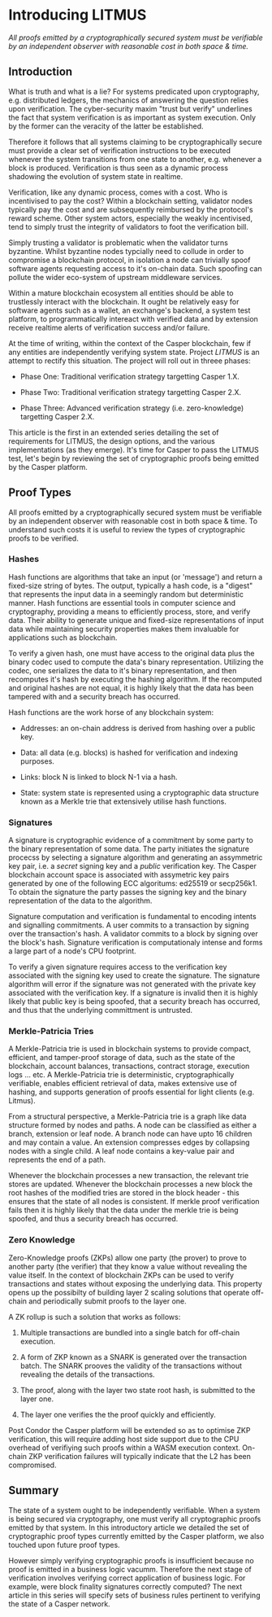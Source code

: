 # Introducing LITMUS

*All proofs emitted by a cryptographically secured system must be verifiable by an independent observer with reasonable cost in both space & time.*

## Introduction

What is truth and what is a lie?  For systems predicated upon cryptography, e.g. distributed ledgers, the mechanics of answering the question relies upon verification.  The cyber-security maxim "trust but verify" underlines the fact that system verification is as important as system execution.  Only by the former can the veracity of the latter be established. 

Therefore it follows that all systems claiming to be cryptographically secure must provide a clear set of verification instructions to be executed whenever the system transitions from one state to another, e.g. whenever a block is produced.  Verification is thus seen as a dynamic process shadowing the evolution of system state in realtime.

Verification, like any dynamic process, comes with a cost.  Who is incentivised to pay the cost?  Within a blockchain setting, validator nodes typically pay the cost and are subsequently reimbursed by the protocol's reward scheme.  Other system actors, especially the weakly incentivised, tend to simply trust the integrity of validators to foot the verification bill.

Simply trusting a validator is problematic when the validator turns byzantine.  Whilst byzantine nodes typcially need to collude in order to compromise a blockchain protocol, in isolation a node can trivially spoof software agents requesting access to it's on-chain data.  Such spoofing can pollute the wider eco-system of upstream middleware services.  

Within a mature blockchain ecosystem all entities should be able to trustlessly interact with the blockchain.  It ought be relatively easy for software agents such as a wallet, an exchange's backend, a system test platform, to programmatically intereact with verified data and by extension receive realtime alerts of verification success and/or failure.

At the time of writing, within the context of the Casper blockchain, few if any entities are independently verifying system state.  Project *LITMUS* is an attempt to rectify this situation.  The project will roll out in threee phases:

- Phase One: Traditional verification strategy targetting Casper 1.X.

- Phase Two: Traditional verification strategy targetting Casper 2.X.

- Phase Three: Advanced verification strategy (i.e. zero-knowledge) targetting Casper 2.X.

This article is the first in an extended series detailing the set of requirements for LITMUS, the design options, and the various implementations (as they emerge).  It's time for Casper to pass the LITMUS test, let's begin by reviewing the set of cryptographic proofs being emitted by the Casper platform.

## Proof Types

All proofs emitted by a cryptographically secured system must be verifiable by an independent observer with reasonable cost in both space & time.  To understand such costs it is useful to review the types of cryptographic proofs to be verified.  

### Hashes

Hash functions are algorithms that take an input (or 'message') and return a fixed-size string of bytes.  The output, typically a hash code, is a "digest" that represents the input data in a seemingly random but deterministic manner.  Hash functions are essential tools in computer science and cryptography, providing a means to efficiently process, store, and verify data. Their ability to generate unique and fixed-size representations of input data while maintaining security properties makes them invaluable for applications such as blockchain.  

To verify a given hash, one must have access to the original data plus the binary codec used to compute the data's binary representation.  Utilizing the codec, one serializes the data to it's binary representation, and then recomputes it's hash by executing the hashing algorithm.  If the recomputed and original hashes are not equal, it is highly likely that the data has been tampered with and a security breach has occurred.  

Hash functions are the work horse of any blockchain system:

- Addresses: an on-chain address is derived from hashing over a public key.

- Data: all data (e.g. blocks) is hashed for verification and indexing purposes.

- Links: block N is linked to block N-1 via a hash.  

- State: system state is represented using a cryptographic data structure known as a Merkle trie that extensively utilise hash functions.

### Signatures

A signature is cryptographic evidence of a commitment by some party to the binary representation of some data.  The party initiates the signature procecss by selecting a signature algorithm and generating an assymmetric key pair, i.e. a *secret* signing key and a *public* verification key.  The Casper blockchain account space is associated with assymetric key pairs generated by one of the following ECC algoritums: ed25519 or secp256k1.  To obtain the signature the party passes the signing key and the binary representation of the data to the algorithm.

Signature computation and verification is fundamental to encoding intents and signalling commitments.  A user commits to a transaction by signing over the transaction's hash.  A validator commits to a block by signing over the block's hash.  Signature verification is computationaly intense and forms a large part of a node's CPU footprint.  

To verify a given signature requires access to the verification key associated with the signing key used to create the signature.  The signature algorithm will error if the signature was not generated with the private key associated with the verification key.  If a signature is invalid then it is highly likely that public key is being spoofed, that a security breach has occurred, and thus that the underlying committment is untrusted.  

### Merkle-Patricia Tries

A Merkle-Patricia trie is used in blockchain systems to provide compact, efficient, and tamper-proof storage of data, such as the state of the blockchain, account balances, transactions, contract storage, execution logs ... etc.  A Merkle-Patricia trie is deterministic, cryptographically verifiable, enables efficient retrieval of data, makes extensive use of hashing, and supports generation of proofs essential for light clients (e.g. Litmus).

From a structural perspective, a Merkle-Patricia trie is a graph like data structure formed by nodes and paths.  A node can be classified as either a branch, extension or leaf node.  A branch node can have upto 16 children and may contain a value.  An extension compresses edges by collapsing nodes with a single child.  A leaf node contains a key-value pair and represents the end of a path.

Whenever the blockchain processes a new transaction, the relevant trie stores are updated. Whenever the blockchain processes a new block the root hashes of the modified tries are stored in the block header - this ensures that the state of all nodes is consistent.  If merkle proof verification fails then it is highly likely that the data under the merkle trie is being spoofed, and thus a security breach has occurred.

### Zero Knowledge

Zero-Knowledge proofs (ZKPs) allow one party (the prover) to prove to another party (the verifier) that they know a value without revealing the value itself.  In the context of blockchain ZKPs can be used to verify transactions and states without exposing the underlying data.  This property opens up the possibilty of building layer 2 scaling solutions that operate off-chain and periodically submit proofs to the layer one.

A ZK rollup is such a solution that works as follows:

1. Multiple transactions are bundled into a single batch for off-chain execution.

2. A form of ZKP known as a SNARK is generated over the transaction batch.  The SNARK prooves the validity of the transactions without revealing the details of the transactions.

3. The proof, along with the layer two state root hash, is submitted to the layer one.

4. The layer one verifies the the proof quickly and efficiently.

Post Condor the Casper platform will be extended so as to optimise ZKP verification, this will require adding host side support due to the CPU overhead of verifiying such proofs within a WASM execution context.  On-chain ZKP verification failures will typically indicate that the L2 has been compromised.  

## Summary

The state of a system ought to be independently verifiable.  When a system is being secured via cryptography, one must verify all cryptographic proofs emitted by that system.  In this introductory article we detailed the set of cryptographic proof types currently emitted by the Casper platform, we also touched upon future proof types.

However simply verifying cryptographic proofs is insufficient because no proof is emitted in a business logic vacumm.  Therefore the next stage of verification involves verifying correct application of business logic.  For example, were block finality signatures correctly computed?  The next article in this series will specify sets of business rules pertinent to verifying the state of a Casper network.
